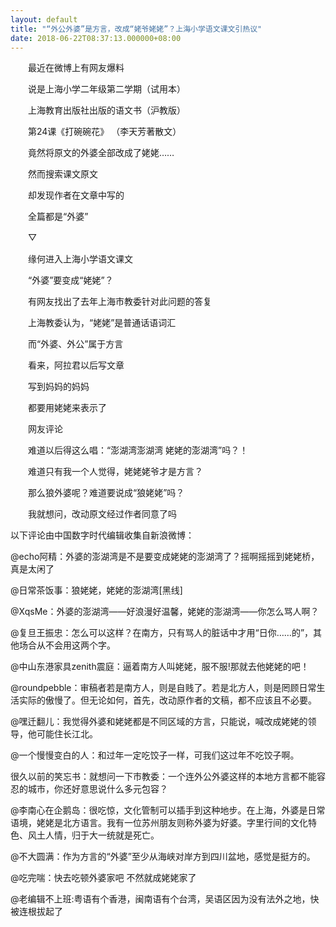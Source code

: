 ```yaml
---
layout: default
title: "“外公外婆”是方言，改成“姥爷姥姥”？上海小学语文课文引热议"
date: 2018-06-22T08:37:13.000000+08:00
---
```


　　最近在微博上有网友爆料

　　说是上海小学二年级第二学期（试用本）

　　上海教育出版社出版的语文书（沪教版）

　　第24课《打碗碗花》 （李天芳著散文）

　　竟然将原文的外婆全部改成了姥姥……

　　然而搜索课文原文

　　却发现作者在文章中写的

　　全篇都是“外婆”

　　▽

　　缘何进入上海小学语文课文

　　“外婆”要变成“姥姥”？

　　有网友找出了去年上海市教委针对此问题的答复

　　上海教委认为，“姥姥”是普通话语词汇

　　而“外婆、外公”属于方言

　　看来，阿拉君以后写文章

　　写到妈妈的妈妈

　　都要用姥姥来表示了

　　网友评论

　　难道以后得这么唱：“澎湖湾澎湖湾 姥姥的澎湖湾”吗？！

　　难道只有我一个人觉得，姥姥姥爷才是方言？

　　那么狼外婆呢？难道要说成“狼姥姥”吗？

　　我就想问，改动原文经过作者同意了吗

以下评论由中国数字时代编辑收集自新浪微博：

@echo阿精：外婆的澎湖湾是不是要变成姥姥的澎湖湾了？摇啊摇摇到姥姥桥，真是太闲了

@日常茶饭事：狼姥姥，姥姥的澎湖湾[黑线]

@XqsMe：外婆的澎湖湾——好浪漫好温馨，姥姥的澎湖湾——你怎么骂人啊？

@复旦王振忠：怎么可以这样？在南方，只有骂人的脏话中才用“日你……的”，其他场合从不会用这两个字。

@中山东港家具zenith震庭：逼着南方人叫姥姥，服不服!那就去他姥姥的吧！

@roundpebble：审稿者若是南方人，则是自贱了。若是北方人，则是罔顾日常生活实际的傲慢了。但无论如何，首先，改动原作者的文稿，都不应该且不必要。

@嘿迁翻儿：我觉得外婆和姥姥都是不同区域的方言，只能说，喊改成姥姥的领导，他可能住长江北。

@一个慢慢变白的人：和过年一定吃饺子一样，可我们这过年不吃饺子啊。

很久以前的笑忘书：就想问一下市教委：一个连外公外婆这样的本地方言都不能容忍的城市，你还好意思说什么多元包容？

@李南心在企鹅岛：很吃惊，文化管制可以插手到这种地步。在上海，外婆是日常语境，姥姥是北方语言。我有一位苏州朋友则称外婆为好婆。字里行间的文化特色、风土人情，归于大一统就是死亡。

@不大圆满：作为方言的“外婆”至少从海峡对岸方到四川盆地，感觉是挺方的。

@吃完喘：快去吃顿外婆家吧 不然就成姥姥家了

@老编辑不上班:粤语有个香港，闽南语有个台湾，吴语区因为没有法外之地，快被连根拔起了

